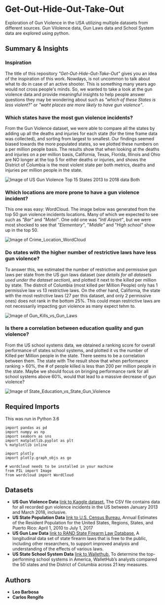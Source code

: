 # Get-Out-Hide-Out-Take-Out
Exploration of Gun Violence in the USA utilizing multiple datasets from different sources.  Gun Vilolence data, Gun Laws data and School System data are explored using python.

## Summary & Insights

### Inspiration

The title of this repository *"Get-Out-Hide-Out-Take-Out"* gives you an idea of the inspiration of this work. Nowdays, is not uncommon to talk about what to do in case of an active shooter.  This is something many years ago would not cross people's minds. So, we wanted to take a look at the gun violence data and provide meaningful insights to help people answer questions they may be wondering about such as *"which of these States is less violent?"* or *"waht places are more likely to have gun violence"*.

### Which states have the most gun violence incidents?

From the Gun Violence dataset, we were able to compare all the states by adding up all the deaths and injuries for each state (for the time frame data was collected), and sorting from largest to smallest.  Our findings seemed biased towards the more populated states, so we plotted these numbers on a per million people basis. The results show that when looking at the deaths and injuries on a per million basis, California, Texas, Florida, Illinois and Ohio are NO longer at the top 5 for either deaths or injuries, and shows the District of Columbia is the most violent state per both metrics, deaths and injuries per million people in the state.

![Image of US Gun Violence Top 15 States 2013 to 2018 data Both](https://octodex.github.com/images/US_Gun_Violence_Top_15_States_2013-2018_data_Both.png)

### Which locations are more prone to have a gun violence incident?

This one was easy: WordCloud. The image below was generated from the top 50 gun violence incidents locations. Many of which we expected to see such as *"Bar"* and *"Motel"*. One odd one was *"Intl Airport"*, but we were most shocked to see that *"Elementary"*, "*Middle"* and "*High school"* show up in the top 50.

![Image of Crime_Location_WordCloud](https://octodex.github.com/images/Crime_Location_WordCloud.png)

### Do states with the higher number of restrictive laws have less gun violence?

To answer this, we estimated the number of restrictive and permissive gun laws per state from the US gun laws dataset (*see details for all datasets used under the dataset section*), and plotted it next to the killed per million by state.  The distrcit of Columbia (most killed per Million People) only has 1 permissive law vs 13 restrictive laws.  On the other hand, California, the state with the most restrctive laws (27 per this dataset, and only 2 permissive ones) does not rank in the bottom 25%.  This could mean restrictive laws are not necessarily impacting gun violence as many expect tehm to.

![Image of Gun_Kills_vs_Gun_Laws](https://octodex.github.com/images/Gun_Kills_vs_Gun_Laws.png)

### Is there a correlation between education quality and gun violence?

From the US school systems data, we obtained a ranking score for overall performance of states school systems, and plotted it vs the number of Killed per Million people in the state. There seems to be a correlation between them. The state with The result show that when performance ranking > 60%, the # of people killed is less than 200 per million people in the state. Maybe we should focus on bringing performance rank for all school systems above 60%, would that lead to a massive decrease of gun violence?

![Image of State_Education_vs_State_Gun_Violence](https://octodex.github.com/images/State_Education_vs_State_Gun_Violence.png)

## Required Imports
This was run in Python 3.6
```
import pandas as pd
import numpy as np
import seaborn as sns
import matplotlib.pyplot as plt
% matplotlib inline

import plotly
import plotly.graph_objs as go

# wordcloud needs to be installed in your machine  
from PIL import Image
from wordcloud import WordCloud
```
## Datasets
* **US Gun Violence Data** [link to Kaggle dataset.](https://www.kaggle.com/jameslko/gun-violence-data) The CSV file contains data for all recorded gun violence incidents in the US between January 2013 and March 2018, inclusive.
* **US State Population Data** [link to U.S. Census Bureau.](https://www.census.gov/data/datasets/2017/demo/popest/state-total.html) Annual Estimates of the Resident Population for the United States, Regions, States, and Puerto Rico: April 1, 2010 to July 1, 2017
* **US Gun Law Data** [link to RAND State Firearm Law Database.](https://www.rand.org/pubs/tools/TL283.html)  A longitudinal data set of state firearm laws that is free to the public, including other researchers, to support improved analysis and understanding of the effects of various laws. 
* **US State School System Data** [link to Wallethub.](https://wallethub.com/edu/states-with-the-best-schools/5335/) To determine the top-performing school systems in America, WalletHub’s analysts compared the 50 states and the District of Columbia across 21 key measures.

## Authors

* **Leo Barbosa**
* **Carlos Rengifo**

